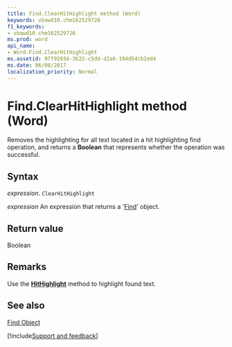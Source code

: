 ```yaml
---
title: Find.ClearHitHighlight method (Word)
keywords: vbawd10.chm162529726
f1_keywords:
- vbawd10.chm162529726
ms.prod: word
api_name:
- Word.Find.ClearHitHighlight
ms.assetid: 97f92034-3b22-c5dd-d2a6-194d54cb2ed4
ms.date: 06/08/2017
localization_priority: Normal
---
```



# Find.ClearHitHighlight method (Word)

Removes the highlighting for all text located in a hit highlighting find operation, and returns a  **Boolean** that represents whether the operation was successful.


## Syntax

_expression_. `ClearHitHighlight`

 _expression_ An expression that returns a '[Find](Word.Find.md)' object.


## Return value

Boolean


## Remarks

Use the  **[HitHighlight](Word.Find.HitHighlight.md)** method to highlight found text.


## See also


[Find Object](Word.Find.md)

[!include[Support and feedback](~/includes/feedback-boilerplate.md)]